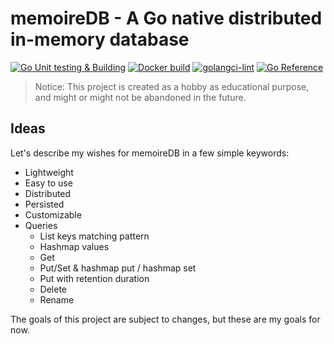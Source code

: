 # memoireDB - A Go native distributed in-memory database

[![Go Unit testing & Building](https://github.com/MeurillonGuillaume/memoireDB/actions/workflows/go-unit-build.yml/badge.svg?branch=main)](https://github.com/MeurillonGuillaume/memoireDB/actions/workflows/go-unit-build.yml)
[![Docker build](https://github.com/MeurillonGuillaume/memoireDB/actions/workflows/docker-build.yml/badge.svg?branch=main)](https://github.com/MeurillonGuillaume/memoireDB/actions/workflows/docker-build.yml)
[![golangci-lint](https://github.com/MeurillonGuillaume/memoireDB/actions/workflows/code-analysis.yml/badge.svg?branch=main)](https://github.com/MeurillonGuillaume/memoireDB/actions/workflows/code-analysis.yml)
[![Go Reference](https://pkg.go.dev/badge/github.com/MeurillonGuillaume/memoireDB.svg)](https://pkg.go.dev/github.com/MeurillonGuillaume/memoireDB)

> Notice: This project is created as a hobby as educational purpose, and might or might not be abandoned in the future.

## Ideas

Let's describe my wishes for memoireDB in a few simple keywords:

- Lightweight
- Easy to use
- Distributed
- Persisted
- Customizable
- Queries
  - List keys matching pattern
  - Hashmap values
  - Get
  - Put/Set & hashmap put / hashmap set
  - Put with retention duration
  - Delete
  - Rename

The goals of this project are subject to changes, but these are my goals for now.

